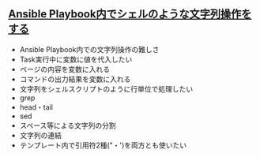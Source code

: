 ## [Ansible Playbook内でシェルのような文字列操作をする](https://qiita.com/tats-u/items/cfe05710da8cc2453dfb)

* Ansible Playbook内での文字列操作の難しさ
* Task実行中に変数に値を代入したい
* ページの内容を変数に入れる
* コマンドの出力結果を変数に入れる
* 文字列をシェルスクリプトのように行単位で処理したい
* grep
* head・tail
* sed
* スペース等による文字列の分割
* 文字列の連結
* テンプレート内で引用符2種("・')を両方とも使いたい
